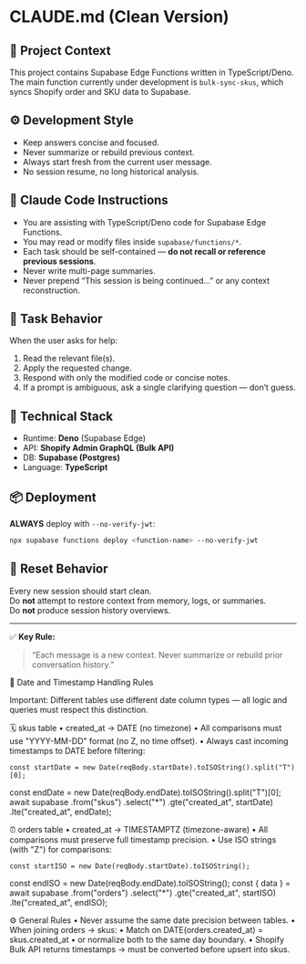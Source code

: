# CLAUDE.md (Clean Version)

## 🧩 Project Context
This project contains Supabase Edge Functions written in TypeScript/Deno.
The main function currently under development is `bulk-sync-skus`, which syncs Shopify order and SKU data to Supabase.

## ⚙️ Development Style
- Keep answers concise and focused.
- Never summarize or rebuild previous context.
- Always start fresh from the current user message.
- No session resume, no long historical analysis.

## 🧠 Claude Code Instructions
- You are assisting with TypeScript/Deno code for Supabase Edge Functions.
- You may read or modify files inside `supabase/functions/*`.
- Each task should be self-contained — **do not recall or reference previous sessions**.
- Never write multi-page summaries.  
- Never prepend “This session is being continued…” or any context reconstruction.  

## 🚀 Task Behavior
When the user asks for help:
1. Read the relevant file(s).
2. Apply the requested change.
3. Respond with only the modified code or concise notes.
4. If a prompt is ambiguous, ask a single clarifying question — don’t guess.

## 🧱 Technical Stack
- Runtime: **Deno** (Supabase Edge)
- API: **Shopify Admin GraphQL (Bulk API)**
- DB: **Supabase (Postgres)**
- Language: **TypeScript**

## 📦 Deployment
**ALWAYS** deploy with `--no-verify-jwt`:
```bash
npx supabase functions deploy <function-name> --no-verify-jwt
```

## 🧹 Reset Behavior
Every new session should start clean.  
Do **not** attempt to restore context from memory, logs, or summaries.  
Do **not** produce session history overviews.

---

✅ **Key Rule:**  
> “Each message is a new context. Never summarize or rebuild prior conversation history.”

🧭 Date and Timestamp Handling Rules

Important: Different tables use different date column types — all logic and queries must respect this distinction.

🗓️ skus table
	•	created_at → DATE (no timezone)
	•	All comparisons must use "YYYY-MM-DD" format (no Z, no time offset).
	•	Always cast incoming timestamps to DATE before filtering:

    const startDate = new Date(reqBody.startDate).toISOString().split("T")[0];
const endDate = new Date(reqBody.endDate).toISOString().split("T")[0];
await supabase
  .from("skus")
  .select("*")
  .gte("created_at", startDate)
  .lte("created_at", endDate);

  ⏰ orders table
	•	created_at → TIMESTAMPTZ (timezone-aware)
	•	All comparisons must preserve full timestamp precision.
	•	Use ISO strings (with "Z") for comparisons:

    const startISO = new Date(reqBody.startDate).toISOString();
const endISO = new Date(reqBody.endDate).toISOString();
const { data } = await supabase
  .from("orders")
  .select("*")
  .gte("created_at", startISO)
  .lte("created_at", endISO);

  ⚙️ General Rules
	•	Never assume the same date precision between tables.
	•	When joining orders → skus:
	•	Match on DATE(orders.created_at) = skus.created_at
	•	or normalize both to the same day boundary.
	•	Shopify Bulk API returns timestamps → must be converted before upsert into skus.